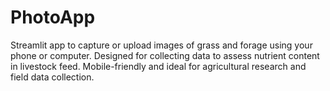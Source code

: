 # PhotoApp
Streamlit app to capture or upload images of grass and forage using your phone or computer. Designed for collecting data to assess nutrient content in livestock feed. Mobile-friendly and ideal for agricultural research and field data collection.
